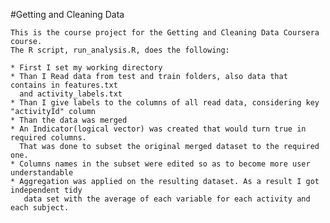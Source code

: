#Getting and Cleaning Data

	This is the course project for the Getting and Cleaning Data Coursera course.
 	The R script, run_analysis.R, does the following:
 	
 	* First I set my working directory
 	* Than I Read data from test and train folders, also data that contains in features.txt
 	  and activity_labels.txt
 	* Than I give labels to the columns of all read data, considering key "activityId" column
 	* Than the data was merged
 	* An Indicator(logical vector) was created that would turn true in required columns.
 	  That was done to subset the original merged dataset to the required one.
 	* Columns names in the subset were edited so as to become more user understandable
 	* Aggregation was applied on the resulting dataset. As a result I got independent tidy
 	   data set with the average of each variable for each activity and each subject.